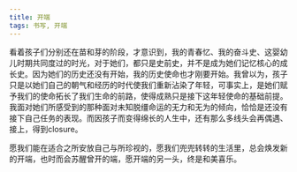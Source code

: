 ```yaml
---
title: 开端
tags: 书写, 开端
---
```


看着孩子们分别还在苗和芽的阶段，才意识到，我的青春忆、我的奋斗史、这婴幼儿时期共同度过的时光，对于她们，都只是史前史，并不是成为她们记忆核心的成长史。因为她们的历史还没有开始，我的历史使命也才刚要开始。我曾以为，孩子只是以她们自己的朝气和经历的时代使我们重新沾染了年轻，可事实上，是她们赋予我们的使命拓长了我们生命的前路，使得成熟只是接下这年轻使命的基础前提。我面对她们所感受到的那种面对未知脱缰命运的无力和无为的倾向，恰恰是还没有接下自己任务的表现。而因孩子而变得绵长的人生中，还有那么多线头会再偶遇、接上，得到closure。

愿我们能在适合之所安放自己与所珍视的，愿我们兜兜转转的生活里，总会焕发新的开端，也时而会苏醒曾开的端，愿开端的另一头，终是和美喜乐。
